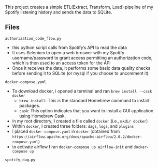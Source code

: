 This project creates a simple ETL(Extract, Transform, Load) pipeline of my Spotify listening history and sends the data to SQLite.

## Files
`authorization_code_flow.py`
- this python script calls from Spotify’s API to read the data
- It uses Selenium to open a web broswer with my Spotify username/password to grant access permitting an authorization code, which is then used to an access token for the API
- Once it receives the data, it performs some basic data quality checks before sending it to SQLite (or mysql if you choose to uncomment it)
 
`docker-compose.yaml`
- To download docker, I opened a terminal and ran `brew install --cask docker`
  - `brew install`: This is the standard Homebrew command to install packages.
  - `cask`: This option indicates that you want to install a GUI application using Homebrew Cask.
- In my root directory, I created a file called `docker` (i.e., `mkdir docker`)
- Within `docker`, I created three folders: `dags`, `logs`, and `plugins`
- I placed `docker-compose.yaml` in `docker` (obtained from `https://airflow.apache.org/docs/apache-airflow/2.0.2/docker-compose.yaml`)
- to activate airflow I ran `docker-compose up airflow-init` and `docker-compose up`
  
`spotify_dag.py`
